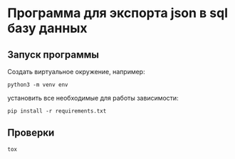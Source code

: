 # Программа для экспорта json в sql базу данных

## Запуск программы

Создать виртуальное окружение,
например:

```
python3 -m venv env
```

установить все необходимые для работы зависимости:

```
pip install -r requirements.txt
```

## Проверки

```
tox
```